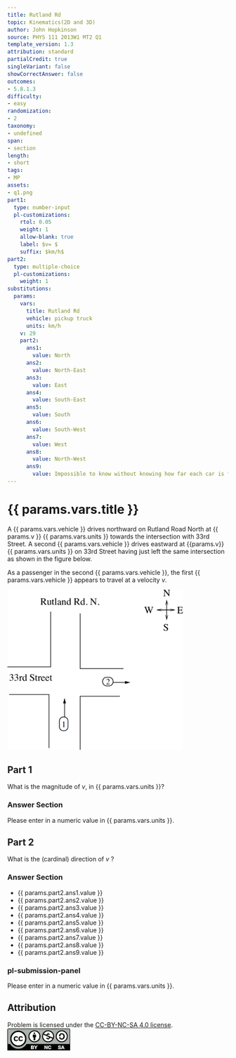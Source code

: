 ```yaml
---
title: Rutland Rd
topic: Kinematics(2D and 3D)
author: John Hopkinson
source: PHYS 111 2013W1 MT2 Q1
template_version: 1.3
attribution: standard
partialCredit: true
singleVariant: false
showCorrectAnswer: false
outcomes:
- 5.8.1.3
difficulty:
- easy
randomization:
- 2
taxonomy:
- undefined
span:
- section
length:
- short
tags:
- MP
assets:
- q1.png
part1:
  type: number-input
  pl-customizations:
    rtol: 0.05
    weight: 1
    allow-blank: true
    label: $v= $
    suffix: $km/h$
part2:
  type: multiple-choice
  pl-customizations:
    weight: 1
substitutions:
  params:
    vars:
      title: Rutland Rd
      vehicle: pickup truck
      units: km/h
    v: 29
    part2:
      ans1:
        value: North
      ans2:
        value: North-East
      ans3:
        value: East
      ans4:
        value: South-East
      ans5:
        value: South
      ans6:
        value: South-West
      ans7:
        value: West
      ans8:
        value: North-West
      ans9:
        value: Impossible to know without knowing how far each car is from the intersection.
---
```

# {{ params.vars.title }}
A {{ params.vars.vehicle }} drives northward on Rutland Road North at {{ params.v }} {{ params.vars.units }} towards the intersection with 33rd Street.
A second {{ params.vars.vehicle }} drives eastward at {{params.v}} {{ params.vars.units }} on 33rd Street having just left the same intersection as shown in the figure below.

As a passenger in the second {{ params.vars.vehicle }}, the first {{ params.vars.vehicle }} appears to travel at a velocity $v$.

<img src="q1.png" width = 400px>

## Part 1

What is the magnitude of $v$, in {{ params.vars.units }}?

### Answer Section

Please enter in a numeric value in {{ params.vars.units }}.

## Part 2

What is the (cardinal) direction of $v$ ?

### Answer Section

- {{ params.part2.ans1.value }}
- {{ params.part2.ans2.value }}
- {{ params.part2.ans3.value }}
- {{ params.part2.ans4.value }}
- {{ params.part2.ans5.value }}
- {{ params.part2.ans6.value }}
- {{ params.part2.ans7.value }}
- {{ params.part2.ans8.value }}
- {{ params.part2.ans9.value }}

### pl-submission-panel

Please enter in a numeric value in {{ params.vars.units }}.

## Attribution

Problem is licensed under the [CC-BY-NC-SA 4.0 license](https://creativecommons.org/licenses/by-nc-sa/4.0/).<br> ![The Creative Commons 4.0 license requiring attribution-BY, non-commercial-NC, and share-alike-SA license.](https://raw.githubusercontent.com/firasm/bits/master/by-nc-sa.png)